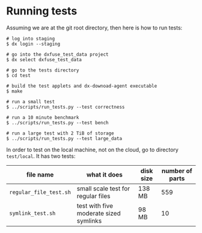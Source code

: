 # Running tests

Assuming we are at the git root directory, then here is how to run tests:
```
# log into staging
$ dx login --staging

# go into the dxfuse_test_data project
$ dx select dxfuse_test_data

# go to the tests directory
$ cd test

# build the test applets and dx-downoad-agent executable
$ make

# run a small test
$ ../scripts/run_tests.py --test correctness

# run a 10 minute benchmark
$ ../scripts/run_tests.py --test bench

# run a large test with 2 TiB of storage
$ ../scripts/run_tests.py --test large_data

```

In order to test on the local machine, not on the cloud, go to directory `test/local`. It has two tests:


| file name              |  what it does                          |  disk size | number of parts |
| ----                   |  ---                                   | ---        | ---             |
| `regular_file_test.sh` | small scale test for regular files     | 138 MB | 559 |
| `symlink_test.sh`      | test with five moderate sized symlinks | 98 MB | 10 |

